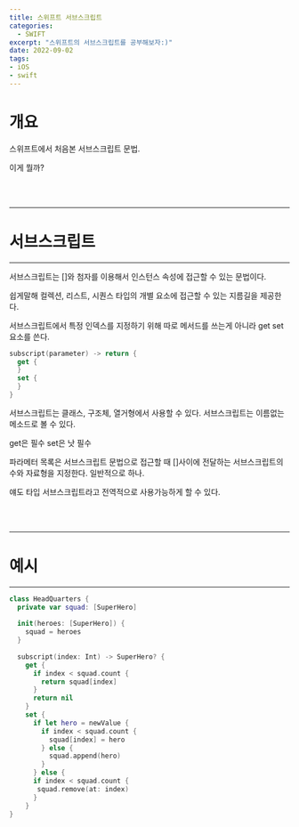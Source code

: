 ```yaml
---
title: 스위프트 서브스크립트
categories:
  - SWIFT
excerpt: "스위프트의 서브스크립트를 공부해보자:)"
date: 2022-09-02
tags:
- iOS
- swift
---
```


# 개요


스위프트에서 처음본 서브스크립트 문법.

이게 뭘까?

<br />
<br />

---

# 서브스크립트

---

서브스크립트는 []와 첨자를 이용해서 인스턴스 속성에 접근할 수 있는 문법이다.

쉽게말해 컬렉션, 리스트, 시퀀스 타입의 개별 요소에 접근할 수 있는 지름길을 제공한다.

서브스크립트에서 특정 인덱스를 지정하기 위해 따로 메서드를 쓰는게 아니라 get set 요소를 쓴다.

```swift
subscript(parameter) -> return {
  get {
  }
  set {
  }
}
```

서브스크립트는 클래스, 구조체, 열거형에서 사용할 수 있다. 서브스크립트는 이름없는 메소드로 볼 수 있다.

get은 필수 set은 낫 필수

파라메터 목록은 서브스크립트 문법으로 접근할 때 []사이에 전달하는 서브스크립트의 수와 자료형을 지정한다. 일반적으로 하나.

얘도 타입 서브스크립트라고 전역적으로 사용가능하게 할 수 있다.

<br />
<br />

---

# 예시

---

```swift
class HeadQuarters {
  private var squad: [SuperHero]
  
  init(heroes: [SuperHero]) {
    squad = heroes
  }
  
  subscript(index: Int) -> SuperHero? {
    get {
      if index < squad.count {
        return squad[index]
      }
      return nil
    }
    set {
      if let hero = newValue {
        if index < squad.count {
          squad[index] = hero
        } else {
          squad.append(hero)
        }
      } else {
      if index < squad.count {
       squad.remove(at: index)
      }
    } 
}
```
